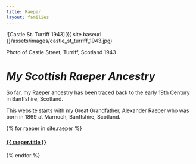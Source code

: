 ```yaml
---
title: Raeper
layout: families
---
```


![Castle St. Turriff 1943]({{ site.baseurl }}/assets/images/castle_st_turriff_1943.jpg)

Photo of Castle Street, Turriff, Scotland 1943

*My Scottish Raeper Ancestry*
=============================

So far, my Raeper ancestry has been traced back to the early 19th Century in Banffshire, Scotland.

This website starts with my Great Grandfather, Alexander Raeper who was born in 1869 at Marnoch, Banffshire, Scotland.

{% for raeper in site.raeper %}
  <div class="raeper">
	<h4><a href="{{ raeper.url }}">{{ raeper.title }}</a></h4>
  </div>
{% endfor %}
